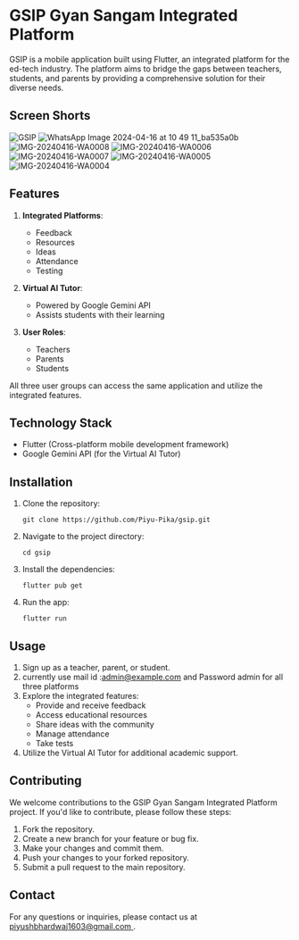 # GSIP Gyan Sangam Integrated Platform

GSIP is a mobile application built using Flutter, an integrated platform for the ed-tech industry. The platform aims to bridge the gaps between teachers, students, and parents by providing a comprehensive solution for their diverse needs.
## Screen Shorts
![GSIP](https://github.com/Piyu-Pika/gsip/assets/162677885/edeeee6d-626c-4604-9a4a-f22c939ca022)
![WhatsApp Image 2024-04-16 at 10 49 11_ba535a0b](https://github.com/Piyu-Pika/gsip/assets/162677885/c259059d-64dd-4ef5-b1d1-db4af7e4d646)
![IMG-20240416-WA0008](https://github.com/Piyu-Pika/gsip/assets/162677885/4cda02a0-a632-4d1d-9063-ccc5f0a54f3f)
![IMG-20240416-WA0006](https://github.com/Piyu-Pika/gsip/assets/162677885/25a9612b-a935-4db0-9fba-141095c8d7ad)
![IMG-20240416-WA0007](https://github.com/Piyu-Pika/gsip/assets/162677885/b364a8e9-7353-4cdc-8d06-9f0139a508e8)
![IMG-20240416-WA0005](https://github.com/Piyu-Pika/gsip/assets/162677885/889c0bd8-028c-49b4-8760-d511e6bd2cec)
![IMG-20240416-WA0004](https://github.com/Piyu-Pika/gsip/assets/162677885/8095b8df-07b6-4006-9a34-b17638e88adc)




## Features

1. **Integrated Platforms**:
   - Feedback
   - Resources
   - Ideas
   - Attendance
   - Testing

2. **Virtual AI Tutor**:
   - Powered by Google Gemini API
   - Assists students with their learning

3. **User Roles**:
   - Teachers
   - Parents
   - Students

All three user groups can access the same application and utilize the integrated features.

## Technology Stack

- Flutter (Cross-platform mobile development framework)
- Google Gemini API (for the Virtual AI Tutor)

## Installation

1. Clone the repository:
   ```
   git clone https://github.com/Piyu-Pika/gsip.git
   ```
2. Navigate to the project directory:
   ```
   cd gsip
   ```
3. Install the dependencies:
   ```
   flutter pub get
   ```
4. Run the app:
   ```
   flutter run
   ```

## Usage

1. Sign up as a teacher, parent, or student.
2. currently use mail id :admin@example.com and Password admin for all three platforms
4. Explore the integrated features:
   - Provide and receive feedback
   - Access educational resources
   - Share ideas with the community
   - Manage attendance
   - Take tests
5. Utilize the Virtual AI Tutor for additional academic support.

## Contributing

We welcome contributions to the GSIP Gyan Sangam Integrated Platform project. If you'd like to contribute, please follow these steps:

1. Fork the repository.
2. Create a new branch for your feature or bug fix.
3. Make your changes and commit them.
4. Push your changes to your forked repository.
5. Submit a pull request to the main repository.


## Contact

For any questions or inquiries, please contact us at [piyushbhardwaj1603@gmail.com ](mailto:piyushbhardwaj1603@gmail.com).
